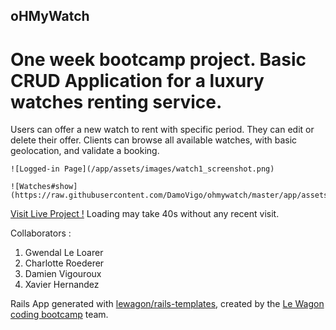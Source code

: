 ## oHMyWatch

# One week bootcamp project. Basic CRUD Application for a luxury watches renting service.

Users can offer a new watch to rent with specific period. They can edit or delete their offer. Clients can browse all available watches, with basic geolocation, and validate a booking.

```
![Logged-in Page](/app/assets/images/watch1_screenshot.png)
```
```
![Watches#show](https://raw.githubusercontent.com/DamoVigo/ohmywatch/master/app/assets/images/watch2_screenshot.png)
```
[Visit Live Project !](https://mywatchesrent.herokuapp.com/)
Loading may take 40s without any recent visit.

Collaborators :
 1. Gwendal Le Loarer
 2. Charlotte Roederer
 3. Damien Vigouroux
 4. Xavier Hernandez

Rails App generated with [lewagon/rails-templates](https://github.com/lewagon/rails-templates), created by the [Le Wagon coding bootcamp](https://www.lewagon.com) team.
